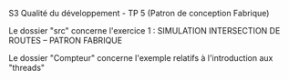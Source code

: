 S3 Qualité du développement - TP 5 (Patron de conception Fabrique)

Le dossier "src" concerne l'exercice 1 : SIMULATION INTERSECTION DE ROUTES – PATRON FABRIQUE

Le dossier "Compteur" concerne l'exemple relatifs à l'introduction aux "threads"

